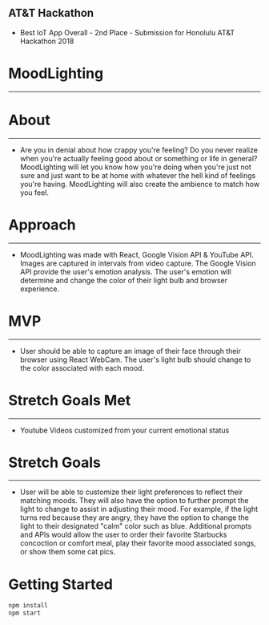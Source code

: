 ## AT&T Hackathon
* Best IoT App Overall - 2nd Place - Submission for Honolulu AT&T Hackathon 2018

# MoodLighting

***
# About
***
* Are you in denial about how crappy you're feeling? Do you never realize when you're actually feeling good about or something or life in general? MoodLighting will let you know how you're doing when you're just not sure and just want to be at home with whatever the hell kind of feelings you're having. MoodLighting will also create the ambience to match how you feel.

# Approach
***
* MoodLighting was made with React, Google Vision API & YouTube API. Images are captured in intervals from video capture. The Google Vision API provide the user's emotion analysis. The user's emotion will determine and change the color of their light bulb and browser experience.

# MVP
***
* User should be able to capture an image of their face through their browser using React WebCam. The user's light bulb should change to the color associated with each mood.

# Stretch Goals Met
***
* Youtube Videos customized from your current emotional status

# Stretch Goals
***
* User will be able to customize their light preferences to reflect their matching moods. They will also have the option to further prompt the light to change to assist in adjusting their mood. For example, if the light turns red because they are angry, they have the option to change the light to their designated "calm" color such as blue. Additional prompts and APIs would allow the user to order their favorite Starbucks concoction or comfort meal, play their favorite mood associated songs, or show them some cat pics.

# Getting Started

```js
npm install 
npm start
```